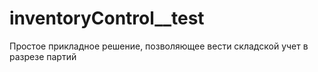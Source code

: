 # inventoryControl__test
Простое прикладное решение, позволяющее вести складской учет в разрезе партий
